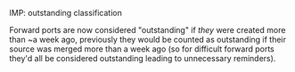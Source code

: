 IMP: outstanding classification

Forward ports are now considered "outstanding" if *they* were created more than
~a week ago, previously they would be counted as outstanding if their source was
merged more than a week ago (so for difficult forward ports they'd all be
considered outstanding leading to unnecessary reminders).

